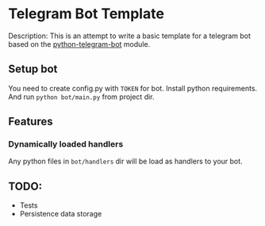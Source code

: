 # Telegram Bot Template

Description:
This is an attempt to write a basic template for a telegram bot based on the [python-telegram-bot](https://github.com/python-telegram-bot) module.

## Setup bot

You need to create config.py with `TOKEN` for bot.
Install python requirements.
And run `python bot/main.py` from project dir.

## Features

### Dynamically loaded handlers

Any python files in `bot/handlers` dir will be load as handlers to your bot.

## TODO:

* Tests
* Persistence data storage

